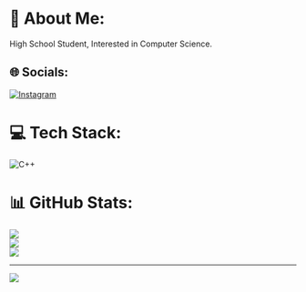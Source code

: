 # 💫 About Me:
High School Student, Interested in Computer Science.


## 🌐 Socials:
[![Instagram](https://img.shields.io/badge/Instagram-%23E4405F.svg?logo=Instagram&logoColor=white)](https://instagram.com/gslikestictacs) 

# 💻 Tech Stack:
![C++](https://img.shields.io/badge/c++-%2300599C.svg?style=for-the-badge&logo=c%2B%2B&logoColor=white)
# 📊 GitHub Stats:
![](https://github-readme-stats.vercel.app/api?username=pxlpeek&theme=dark&hide_border=false&include_all_commits=false&count_private=false)<br/>
![](https://github-readme-streak-stats.herokuapp.com/?user=pxlpeek&theme=dark&hide_border=false)<br/>
![](https://github-readme-stats.vercel.app/api/top-langs/?username=pxlpeek&theme=dark&hide_border=false&include_all_commits=false&count_private=false&layout=compact)

---
[![](https://visitcount.itsvg.in/api?id=pxlpeek&icon=0&color=0)](https://visitcount.itsvg.in)

<!-- Proudly created with GPRM ( https://gprm.itsvg.in ) -->
